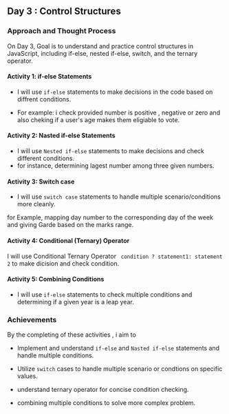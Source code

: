 ## Day 3 : Control Structures

### Approach and Thought Process
On Day 3, Goal is to understand and practice control structures in JavaScript, including if-else, nested if-else, switch, and the ternary operator.

#### Activity 1: if-else Statements

* I will use `if-else` statements to make decisions in the code based on diffrent conditions.

* For example: i check provided number is positive , negative or zero and also cheking if a user's age makes them eligiable to vote.

#### Activity 2: Nasted if-else Statements

* I will use `Nested if-else` statements to make decisions and check different conditions.
* for instance, determining lagest number among three given numbers.


#### Activity 3: Switch case 

* I will use `switch case` statements to handle multiple scenario/conditions more cleanly.

for Example, mapping day number to the corresponding day of the week and giving Garde based on the marks range.

#### Activity 4: Conditional (Ternary) Operator

I will use Conditional Ternary Operator ` condition ? statement1: statement 2`  to make dicision and check condition.

#### Activity 5: Combining Conditions

* I will use `if-else` statements to check multiple conditions and determining if a given year is a leap year.

### Achievements 

By the completing of these activities , i aim to 

* Implement and understand `if-else` and `Nasted if-else` statements and handle multiple conditions.

* Utilize `switch` cases to handle multiple scenario or condtions on specific values.

* understand ternary operator for concise condition checking.

* combining multiple conditions to solve more complex problem.

